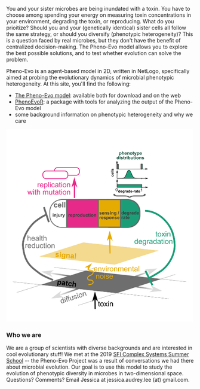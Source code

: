 You and your sister microbes are being inundated with a toxin. You have to choose among spending your energy on measuring toxin concentrations in your environment, degrading the toxin, or reproducing. What do you prioitize? Should you and your (genetically identical) sister cells all follow the same strategy, or should you diversify (phenotypic heterogeneity)? This is a question faced by real microbes, but they don't have the benefit of centralized decision-making. The Pheno-Evo model allows you to explore the best possible solutions, and to test whether evolution can solve the problem.

Pheno-Evo is an agent-based model in 2D, written in NetLogo, specifically aimed at probing the evolutionary dynamics of microbial phenotypic heterogeneity. At this site, you'll find the following:
* [The Pheno-Evo model](https://ritwikavps.github.io/pheno-evo.github.io/netlogomodel): available both for download and on the web
* [PhenoEvoR](https://ritwikavps.github.io/pheno-evo.github.io/about_PhenoEvoR): a package with tools for analyzing the output of the Pheno-Evo model
* some background information on phenotypic heterogeneity and why we care

<img src="https://github.com/Ritwikavps/pheno-evo.github.io/blob/master/images/schematic_200207.png" width="500">

### Who we are

We are a group of scientists with diverse backgrounds and are interested in cool evolutionary stuff! We met at the 2019 [SFI Complex Systems Summer School](https://www.santafe.edu/engage/learn/schools/sfi-complex-systems-summer-school) -- the Pheno-Evo Project was a result of conversations we had there about microbial evolution. Our goal is to use this model to study the evolution of phenotypic diversity in microbes in two-dimensional space. Questions? Comments? Email Jessica at jessica.audrey.lee (at) gmail.com.
